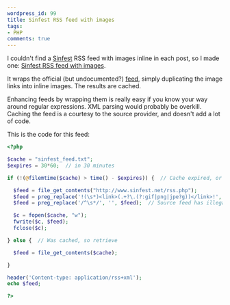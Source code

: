 ```yaml
---
wordpress_id: 99
title: Sinfest RSS feed with images
tags:
- PHP
comments: true
---
```

I couldn't find a <a href="http://www.sinfest.net">Sinfest</a> RSS feed with images inline in each post, so I made one: <a href="http://henrik.nyh.se/scrapers/sinfest.rss">Sinfest RSS feed with images</a>.

<!--more-->

It wraps the official (but undocumented?) <a href="http://www.sinfest.net/rss.php">feed</a>, simply duplicating the image links into inline images. The results are cached.

Enhancing feeds by wrapping them is really easy if you know your way around regular expressions. XML parsing would probably be overkill. Caching the feed is a courtesy to the source provider, and doesn't add a lot of code.

This is the code for this feed:

``` php
<?php

$cache = "sinfest_feed.txt";
$expires = 30*60;  // in 30 minutes

if (!(@filemtime($cache) > time() - $expires)) {  // Cache expired, or does not exist

  $feed = file_get_contents("http://www.sinfest.net/rss.php");
  $feed = preg_replace('!(\s*)<link>(.+?\.(?:gif|png|jpe?g))</link>!', '$0$1<description>&lt;img src="$2" alt="Comic"&gt;</description>', $feed);
  $feed = preg_replace('/^\s*/', '', $feed);  // Source feed has illegal initial whitespace

  $c = fopen($cache, "w");
  fwrite($c, $feed);
  fclose($c);

} else {  // Was cached, so retrieve

  $feed = file_get_contents($cache);

}

header('Content-type: application/rss+xml');
echo $feed;

?>
```
